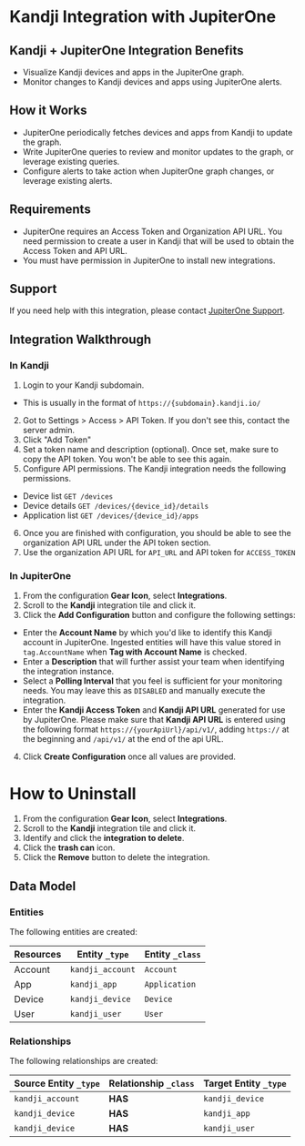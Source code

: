 # Kandji Integration with JupiterOne

## Kandji + JupiterOne Integration Benefits

- Visualize Kandji devices and apps in the JupiterOne graph.
- Monitor changes to Kandji devices and apps using JupiterOne alerts.

## How it Works

- JupiterOne periodically fetches devices and apps from Kandji to update the
  graph.
- Write JupiterOne queries to review and monitor updates to the graph, or
  leverage existing queries.
- Configure alerts to take action when JupiterOne graph changes, or leverage
  existing alerts.

## Requirements

- JupiterOne requires an Access Token and Organization API URL. You need
  permission to create a user in Kandji that will be used to obtain the Access
  Token and API URL.
- You must have permission in JupiterOne to install new integrations.

## Support

If you need help with this integration, please contact
[JupiterOne Support](https://support.jupiterone.io).

## Integration Walkthrough

### In Kandji

1. Login to your Kandji subdomain.

- This is usually in the format of `https://{subdomain}.kandji.io/`

2. Got to Settings > Access > API Token. If you don't see this, contact the
   server admin.
3. Click "Add Token"
4. Set a token name and description (optional). Once set, make sure to copy the
   API token. You won't be able to see this again.
5. Configure API permissions. The Kandji integration needs the following
   permissions.

- Device list `GET /devices`
- Device details `GET /devices/{device_id}/details`
- Application list `GET /devices/{device_id}/apps`

6. Once you are finished with configuration, you should be able to see the
   organization API URL under the API token section.
7. Use the organization API URL for `API_URL` and API token for `ACCESS_TOKEN`

### In JupiterOne

1. From the configuration **Gear Icon**, select **Integrations**.
2. Scroll to the **Kandji** integration tile and click it.
3. Click the **Add Configuration** button and configure the following settings:

- Enter the **Account Name** by which you'd like to identify this Kandji account
  in JupiterOne. Ingested entities will have this value stored in
  `tag.AccountName` when **Tag with Account Name** is checked.
- Enter a **Description** that will further assist your team when identifying
  the integration instance.
- Select a **Polling Interval** that you feel is sufficient for your monitoring
  needs. You may leave this as `DISABLED` and manually execute the integration.
- Enter the **Kandji Access Token** and **Kandji API URL** generated for use by
  JupiterOne. Please make sure that **Kandji API URL** is entered using the
  following format `https://{yourApiUrl}/api/v1/`, adding `https://` at the
  beginning and `/api/v1/` at the end of the api URL.

4. Click **Create Configuration** once all values are provided.

# How to Uninstall

1. From the configuration **Gear Icon**, select **Integrations**.
2. Scroll to the **Kandji** integration tile and click it.
3. Identify and click the **integration to delete**.
4. Click the **trash can** icon.
5. Click the **Remove** button to delete the integration.

<!-- {J1_DOCUMENTATION_MARKER_START} -->
<!--
********************************************************************************
NOTE: ALL OF THE FOLLOWING DOCUMENTATION IS GENERATED USING THE
"j1-integration document" COMMAND. DO NOT EDIT BY HAND! PLEASE SEE THE DEVELOPER
DOCUMENTATION FOR USAGE INFORMATION:

https://github.com/JupiterOne/sdk/blob/main/docs/integrations/development.md
********************************************************************************
-->

## Data Model

### Entities

The following entities are created:

| Resources | Entity `_type`   | Entity `_class` |
| --------- | ---------------- | --------------- |
| Account   | `kandji_account` | `Account`       |
| App       | `kandji_app`     | `Application`   |
| Device    | `kandji_device`  | `Device`        |
| User      | `kandji_user`    | `User`          |

### Relationships

The following relationships are created:

| Source Entity `_type` | Relationship `_class` | Target Entity `_type` |
| --------------------- | --------------------- | --------------------- |
| `kandji_account`      | **HAS**               | `kandji_device`       |
| `kandji_device`       | **HAS**               | `kandji_app`          |
| `kandji_device`       | **HAS**               | `kandji_user`         |

<!--
********************************************************************************
END OF GENERATED DOCUMENTATION AFTER BELOW MARKER
********************************************************************************
-->
<!-- {J1_DOCUMENTATION_MARKER_END} -->
